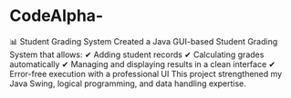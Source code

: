 # CodeAlpha-
📊 Student Grading System   Created a Java GUI-based Student Grading System that allows: ✔ Adding student records ✔ Calculating grades automatically ✔ Managing and displaying results in a clean interface ✔ Error-free execution with a professional UI  This project strengthened my Java Swing, logical programming, and data handling expertise. 
